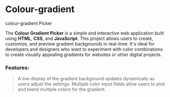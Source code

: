 # Colour-gradient
colour-gradient Picker

The __Colour Gradient Picker__ is a simple and interactive web application built using **HTML**, **CSS**, and **JavaScript**. This project allows users to create, customize, and preview gradient backgrounds in real-time. It's ideal for developers and designers who want to experiment with color combinations to create visually appealing gradients for websites or other digital projects.

### Features:
> A live display of the gradient background updates dynamically as users adjust the settings.
> Multiple color input fields allow users to pick and blend multiple colors for the gradient.


